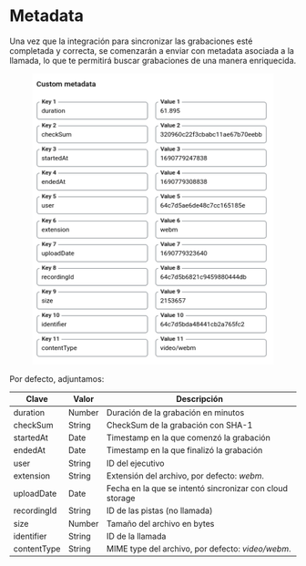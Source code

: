 # Metadata

Una vez que la integración para sincronizar las grabaciones esté completada y correcta, se comenzarán a enviar con metadata asociada a la llamada, lo que te permitirá buscar grabaciones de una manera enriquecida.

<figure><img src="../../.gitbook/assets/image (1) (1).png" alt=""><figcaption></figcaption></figure>

Por defecto, adjuntamos:

| Clave       | Valor  | Descripción                                              |
| ----------- | ------ | -------------------------------------------------------- |
| duration    | Number | Duración de la grabación en minutos                      |
| checkSum    | String | CheckSum de la grabación con SHA-1                       |
| startedAt   | Date   | Timestamp en la que comenzó la grabación                 |
| endedAt     | Date   | Timestamp en la que finalizó la grabación                |
| user        | String | ID del ejecutivo                                         |
| extension   | String | Extensión del archivo, por defecto: _webm_.              |
| uploadDate  | Date   | Fecha en la que se intentó sincronizar con cloud storage |
| recordingId | String | ID de las pistas (no llamada)                            |
| size        | Number | Tamaño del archivo en bytes                              |
| identifier  | String | ID de la llamada                                         |
| contentType | String | MIME type del archivo, por defecto: _video/webm_.        |
